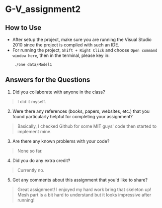 # G-V_assignment2
## How to Use ##
- After setup the project, make sure you are running the Visual Studio 2010 since the project is compiled with such an IDE. 
- For running the project, ```Shift + Right Click``` and choose ```Open command window here```, then in the terminal, please key in:
```
    ./one data/Model1
```

## Answers for the Questions ##
1. Did you collaborate with anyone in the class?
> I did it myself.

2. Were there any references (books, papers, websites, etc.) that you found particularly helpful for completing your assignment?
> Basically, I checked Github for some MIT guys' code then started to implement mine.

3. Are there any known problems with your code? 
> None so far.

4. Did you do any extra credit? 
> Currently no.

5. Got any comments about this assignment that you'd like to share?
> Great assignment! I enjoyed my hard work bring that skeleton up! Mesh part is a bit hard to understand but it looks impressive after running!
